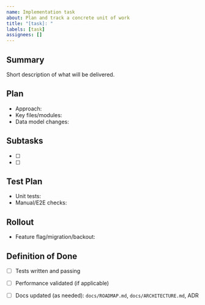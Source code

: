 ```yaml
---
name: Implementation task
about: Plan and track a concrete unit of work
title: "[task]: "
labels: [task]
assignees: []
---
```


## Summary
Short description of what will be delivered.

## Plan
- Approach:
- Key files/modules:
- Data model changes:

## Subtasks
- [ ] 
- [ ] 

## Test Plan
- Unit tests:
- Manual/E2E checks:

## Rollout
- Feature flag/migration/backout:

## Definition of Done
- [ ] Tests written and passing
- [ ] Performance validated (if applicable)
- [ ] Docs updated (as needed): `docs/ROADMAP.md`, `docs/ARCHITECTURE.md`, ADR

